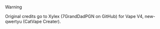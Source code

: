 > [!WARNING]
> Original credits go to Xylex (7GrandDadPGN on GitHub) for Vape V4, new-qwertyu (CatVape Creater).

